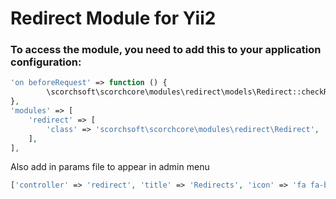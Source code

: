 # Redirect Module for Yii2

### To access the module, you need to add this to your application configuration:

```php
'on beforeRequest' => function () {
        \scorchsoft\scorchcore\modules\redirect\models\Redirect::checkRedirect();
},
'modules' => [
    'redirect' => [
        'class' => 'scorchsoft\scorchcore\modules\redirect\Redirect',
    ],
],
```

Also add in params file to appear in admin menu

```php
['controller' => 'redirect', 'title' => 'Redirects', 'icon' => 'fa fa-bars'],
```
